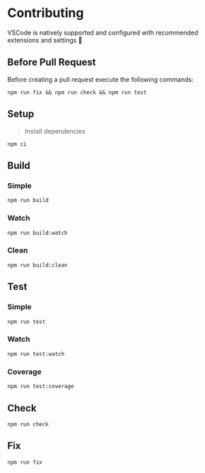 # Contributing

VSCode is natively supported and configured with recommended extensions and settings :tada:

## Before Pull Request

Before creating a pull request execute the following commands:

```console
npm run fix && npm run check && npm run test
```

## Setup

> Install dependencies

```console
npm ci
```

## Build

### Simple

```console
npm run build
```

### Watch

```console
npm run build:watch
```

### Clean

```console
npm run build:clean
```

## Test

<!-- markdownlint-disable-next-line MD024 -->
### Simple

```console
npm run test
```

<!-- markdownlint-disable-next-line MD024 -->
### Watch

```console
npm run test:watch
```

### Coverage

```console
npm run test:coverage
```

## Check

```console
npm run check
```

## Fix

```console
npm run fix
```
